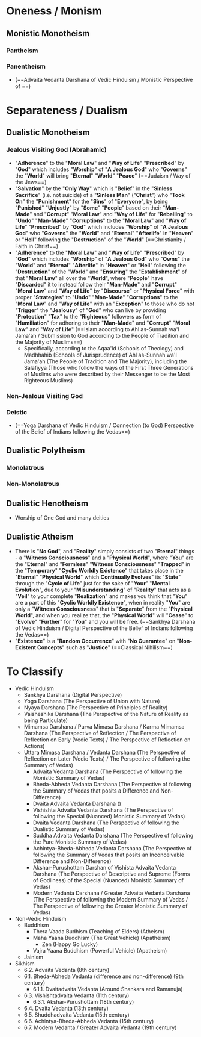 # Oneness / Monism
## Monistic Monotheism
### Pantheism
### Panentheism
- (==Advaita Vedanta Darshana of Vedic Hinduism / Monistic Perspective of ==)
# Separateness / Dualism
## Dualistic Monotheism
### Jealous Visiting God (Abrahamic)
- "**Adherence**" to the "**Moral Law**" and "**Way of Life**" "**Prescribed**" by "**God**" which includes "**Worship**" of "**A Jealous God**" who "**Governs**" the "**World**" will bring "**Eternal**" "**World**" "**Peace**" (==Judaism / Way of the Jews==)
- "**Salvation**" by the "**Only Way**" which is "**Belief**" in the "**Sinless Sacrifice**" (i.e. not suicide) of a "**Sinless Man**" ("**Christ**") who "**Took On**" the "**Punishment**" for the "**Sins**" of "**Everyone**", by being "**Punished**" "**Unjustly**" by "**Some**" "**People**" based on their "**Man-Made**" and "**Corrupt**" "**Moral Law**" and "**Way of Life**" for "**Rebelling**" to "**Undo**" "**Man-Made**" "**Corruptions**" to the "**Moral Law**" and "**Way of Life**" "**Prescribed**" by "**God**" which includes "**Worship**" of "**A Jealous God**" who "**Governs**" the "**World**" and "**Eternal**" "**Afterlife**" in "**Heaven**" or "**Hell**" following the "**Destruction**" of the "**World**" (==Christianity / Faith in Christ==)
- "**Adherence**" to the "**Moral Law**" and "**Way of Life**" "**Prescribed**" by "**God**" which includes "**Worship**" of "**A Jealous God**" who "**Owns**" the "**World**" and "**Eternal**" "**Afterlife**" in "**Heaven**" or "**Hell**" following the "**Destruction**" of the "**World**" and "**Ensuring**" the "**Establishment**" of that "**Moral Law**" all over the "**World**", where "**People**" have "**Discarded**" it to instead follow their "**Man-Made**" and "**Corrupt**" "**Moral Law**" and "**Way of Life**" by "**Discourse**" or "**Physical Force**" with proper "**Strategies**" to "**Undo**" "**Man-Made**" "**Corruptions**" to the "**Moral Law**" and "**Way of Life**" with an "**Exception**" to those who do not "**Trigger**" the "**Jealousy**" of "**God**" who can live by providing "**Protection**" "**Tax**" to the "**Righteous**" followers as form of "**Humiliation**" for adhering to their "**Man-Made**" and "**Corrupt**" "**Moral Law**" and "**Way of Life**" (==Islam according to Ahl as-Sunnah wa'l Jama'ah / Submission to God according to the People of Tradition and the Majority of Muslims==)
	- Specifically, according to the Aqaa'id (Schools of Theology) and Madhhahib (Schools of Jurisprudence) of Ahl as-Sunnah wa'l Jama'ah (The People of Tradition and The Majority), including the Salafiyya (Those who follow the ways of the First Three Generations of Muslims who were described by their Messenger to be the Most Righteous Muslims)
### Non-Jealous Visiting God

### Deistic
- (==Yoga Darshana of Vedic Hinduism / Connection (to God) Perspective of the Belief of Indians following the Vedas==)

## Dualistic Polytheism
### Monolatrous
### Non-Monolatrous
## Dualistic Henotheism
- Worship of One God and many deities
## Dualistic Atheism
- There is "**No God**", and "**Reality**" simply consists of two "**Eternal**" things - a "**Witness Consciousness**" and a "**Physical World**", where "**You**" are the "**Eternal**" and "**Formless**" "**Witness Consciousness**" "**Trapped**" in the "**Temporary**" "**Cyclic Worldly Existence**" that takes place in the "**Eternal**" "**Physical World**" which **Continually Evolves**" its "**State**" through the "**Cycle of Life**" just for the sake of "**Your**" "**Mental Evolution**", due to your "**Misunderstanding**" of "**Reality**" that acts as a "**Veil**" to your complete "**Realization**" and makes you think that "**You**" are a part of this "**Cyclic Worldly Existence**", when in reality "**You**" are only a "**Witness Consciousness**" that is "**Separate**" from the "**Physical World**", and when you realize that, the "**Physical World**" will "**Cease**" to "**Evolve**" "**Further**" for "**You**" and you will be free. (==Sankhya Darshana of Vedic Hinduism / Digital Perspective of the Belief of Indians following the Vedas==)
- "**Existence**" is a "**Random Occurrence**" with "**No Guarantee**" on "**Non-Existent Concepts**" such as "**Justice**" (==Classical Nihilism==)

# To Classify
- Vedic Hinduism
	- Sankhya Darshana (Digital Perspective)
	- Yoga Darshana (The Perspective of Union with Nature)
	- Nyaya Darshana (The Perspective of Principles of Reality)
	- Vaisheshika Darshana (The Perspective of the Nature of Reality as being Particulate)
	- Mimamsa Darshana / Purva Mimasa Darshana / Karma Mimamsa Darshana (The Perspective of Reflection / The Perspective of Reflection on Early (Vedic Texts) / The Perspective of Reflection on Actions)
	- Uttara Mimasa Darshana / Vedanta Darshana (The Perspective of Reflection on Later (Vedic Texts) / The Perspective of following the Summary of Vedas)
		- Advaita Vedanta Darshana (The Perspective of following the Monistic Summary of Vedas)
		- Bheda-Abheda Vedanta Darshana (The Perspective of following the Summary of Vedas that posits a Difference and Non-Difference)
		- Dvaita Advaita Vedanta Darshana ()
		- Vishishta Advaita Vedanta Darshana (The Perspective of following the Special (Nuanced) Monistic Summary of Vedas)
		- Dvaita Vedanta Darshana (The Perspective of following the Dualistic Summary of Vedas)
		- Suddha Advaita Vedanta Darshana (The Perspective of following the Pure Monistic Summary of Vedas)
		- Achintya-Bheda-Abheda Vedanta Darshana (The Perspective of following the Summary of Vedas that posits an Inconceivable Difference and Non-Difference)
		- Akshar-Purushottam Darshan of Vishista Advaita Vedanta Darshana (The Perspective of Descriptive and Supreme (Forms of Godliness) of the Special (Nuanced) Monistic Summary of Vedas)
		- Modern Vedanta Darshana / Greater Advaita Vedanta Darshana (The Perspective of following the Modern Summary of Vedas / The Perspective of following the Greater Monistic Summary of Vedas)
- Non-Vedic Hinduism
	- Buddhism
		- Thera Vaada Budhism (Teaching of Elders) (Atheism)
		- Maha Yaana Buddhism (The Great Vehicle) (Apatheism)
			- Zen (Happy Go Lucky)
		- Vajra Yaana Buddhism (Powerful Vehicle) (Apatheism)
	- Jainism
- Sikhism
	- 6.2. Advaita Vedanta (8th century)
	- 6.1. Bheda-Abheda Vedanta (difference and non-difference) (9th century)
		- 6.1.1. Dvaitadvaita Vedanta (Around Shankara and Ramanuja)
	- 6.3. Vishishtadvaita Vedanta (11th century)
		- 6.3.1. Akshar-Purushottam (18th century)
	- 6.4. Dvaita Vedanta (13th century)
	- 6.5. Shuddhadvaita Vedanta (15th century)
	- 6.6. Achintya-Bheda-Abheda Vedanta (15th century)
	- 6.7. Modern Vedanta / Greater Advaita Vedanta (19th century)

